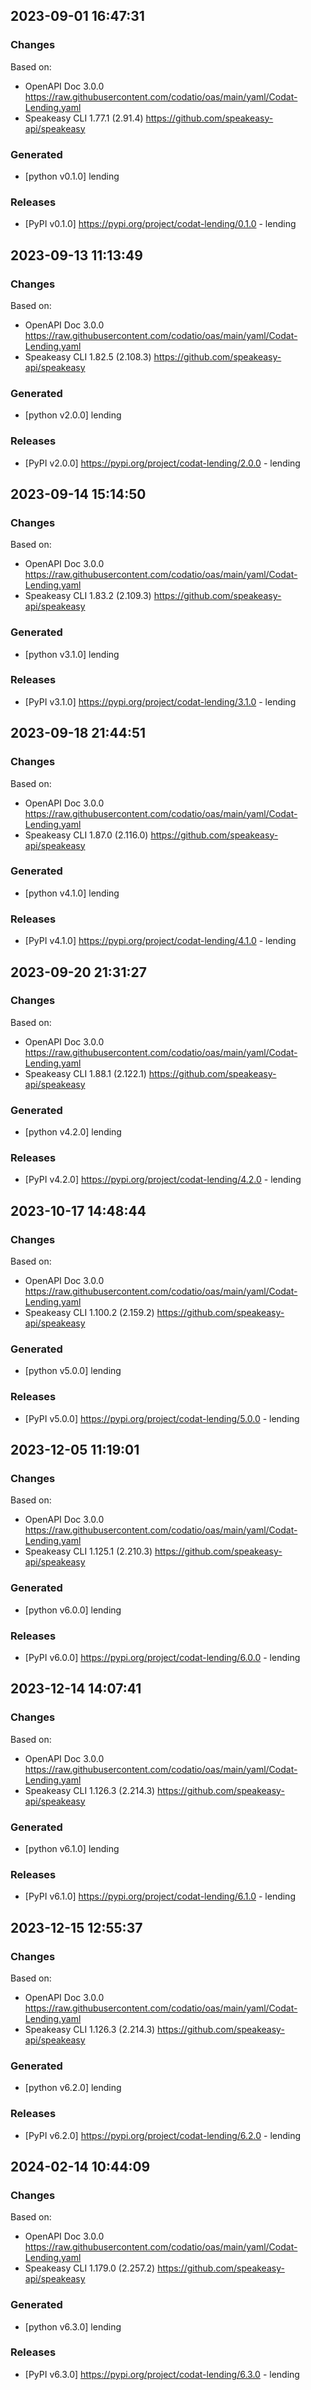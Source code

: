 

## 2023-09-01 16:47:31
### Changes
Based on:
- OpenAPI Doc 3.0.0 https://raw.githubusercontent.com/codatio/oas/main/yaml/Codat-Lending.yaml
- Speakeasy CLI 1.77.1 (2.91.4) https://github.com/speakeasy-api/speakeasy
### Generated
- [python v0.1.0] lending
### Releases
- [PyPI v0.1.0] https://pypi.org/project/codat-lending/0.1.0 - lending

## 2023-09-13 11:13:49
### Changes
Based on:
- OpenAPI Doc 3.0.0 https://raw.githubusercontent.com/codatio/oas/main/yaml/Codat-Lending.yaml
- Speakeasy CLI 1.82.5 (2.108.3) https://github.com/speakeasy-api/speakeasy
### Generated
- [python v2.0.0] lending
### Releases
- [PyPI v2.0.0] https://pypi.org/project/codat-lending/2.0.0 - lending

## 2023-09-14 15:14:50
### Changes
Based on:
- OpenAPI Doc 3.0.0 https://raw.githubusercontent.com/codatio/oas/main/yaml/Codat-Lending.yaml
- Speakeasy CLI 1.83.2 (2.109.3) https://github.com/speakeasy-api/speakeasy
### Generated
- [python v3.1.0] lending
### Releases
- [PyPI v3.1.0] https://pypi.org/project/codat-lending/3.1.0 - lending

## 2023-09-18 21:44:51
### Changes
Based on:
- OpenAPI Doc 3.0.0 https://raw.githubusercontent.com/codatio/oas/main/yaml/Codat-Lending.yaml
- Speakeasy CLI 1.87.0 (2.116.0) https://github.com/speakeasy-api/speakeasy
### Generated
- [python v4.1.0] lending
### Releases
- [PyPI v4.1.0] https://pypi.org/project/codat-lending/4.1.0 - lending

## 2023-09-20 21:31:27
### Changes
Based on:
- OpenAPI Doc 3.0.0 https://raw.githubusercontent.com/codatio/oas/main/yaml/Codat-Lending.yaml
- Speakeasy CLI 1.88.1 (2.122.1) https://github.com/speakeasy-api/speakeasy
### Generated
- [python v4.2.0] lending
### Releases
- [PyPI v4.2.0] https://pypi.org/project/codat-lending/4.2.0 - lending

## 2023-10-17 14:48:44
### Changes
Based on:
- OpenAPI Doc 3.0.0 https://raw.githubusercontent.com/codatio/oas/main/yaml/Codat-Lending.yaml
- Speakeasy CLI 1.100.2 (2.159.2) https://github.com/speakeasy-api/speakeasy
### Generated
- [python v5.0.0] lending
### Releases
- [PyPI v5.0.0] https://pypi.org/project/codat-lending/5.0.0 - lending

## 2023-12-05 11:19:01
### Changes
Based on:
- OpenAPI Doc 3.0.0 https://raw.githubusercontent.com/codatio/oas/main/yaml/Codat-Lending.yaml
- Speakeasy CLI 1.125.1 (2.210.3) https://github.com/speakeasy-api/speakeasy
### Generated
- [python v6.0.0] lending
### Releases
- [PyPI v6.0.0] https://pypi.org/project/codat-lending/6.0.0 - lending

## 2023-12-14 14:07:41
### Changes
Based on:
- OpenAPI Doc 3.0.0 https://raw.githubusercontent.com/codatio/oas/main/yaml/Codat-Lending.yaml
- Speakeasy CLI 1.126.3 (2.214.3) https://github.com/speakeasy-api/speakeasy
### Generated
- [python v6.1.0] lending
### Releases
- [PyPI v6.1.0] https://pypi.org/project/codat-lending/6.1.0 - lending

## 2023-12-15 12:55:37
### Changes
Based on:
- OpenAPI Doc 3.0.0 https://raw.githubusercontent.com/codatio/oas/main/yaml/Codat-Lending.yaml
- Speakeasy CLI 1.126.3 (2.214.3) https://github.com/speakeasy-api/speakeasy
### Generated
- [python v6.2.0] lending
### Releases
- [PyPI v6.2.0] https://pypi.org/project/codat-lending/6.2.0 - lending

## 2024-02-14 10:44:09
### Changes
Based on:
- OpenAPI Doc 3.0.0 https://raw.githubusercontent.com/codatio/oas/main/yaml/Codat-Lending.yaml
- Speakeasy CLI 1.179.0 (2.257.2) https://github.com/speakeasy-api/speakeasy
### Generated
- [python v6.3.0] lending
### Releases
- [PyPI v6.3.0] https://pypi.org/project/codat-lending/6.3.0 - lending
